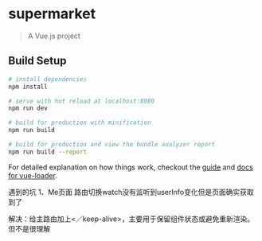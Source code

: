 # supermarket

> A Vue.js project

## Build Setup

``` bash
# install dependencies
npm install

# serve with hot reload at localhost:8080
npm run dev

# build for production with minification
npm run build

# build for production and view the bundle analyzer report
npm run build --report
```

For detailed explanation on how things work, checkout the [guide](http://vuejs-templates.github.io/webpack/) and [docs for vue-loader](http://vuejs.github.io/vue-loader).


遇到的坑
1、Me页面 路由切换watch没有监听到userInfo变化但是页面确实获取到了

解决：给主路由加上<keep-alive><／keep-alive>，主要用于保留组件状态或避免重新渲染。但不是很理解
